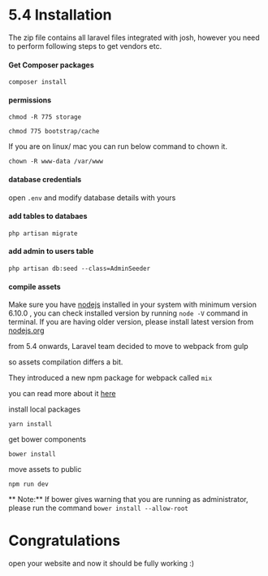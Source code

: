 # 5.4 Installation

The zip file contains all laravel files integrated with josh, however you need to perform following steps to get vendors etc.

#### Get Composer packages

`composer install`

#### permissions

```
chmod -R 775 storage

chmod 775 bootstrap/cache
```

If you are on linux/ mac you can run below command to chown it.

```
chown -R www-data /var/www
```

#### database credentials

open `.env` and modify database details with yours

#### add tables to databaes

`php artisan migrate`

#### add admin to users table

`php artisan db:seed --class=AdminSeeder`

#### compile assets

Make sure you have [nodejs](https://nodejs.org) installed in your system with minimum version 6.10.0 , you can check installed version by running `node -V` command in terminal. If you are having older version, please install latest version from [nodejs.org](http://nodejs.org/)

from 5.4 onwards, Laravel team decided to move to webpack from gulp

so assets compilation differs a bit.

They introduced a new npm package for webpack called `mix`

you can read more about it [here](https://laravel.com/docs/5.4/mix)

install local packages

`yarn install`

get bower components

`bower install`

move assets to public

`npm run dev`

** Note:** If bower gives warning that you are running as administrator, please run the command `bower install --allow-root`

# Congratulations

open your website and now it should be fully working :\)

